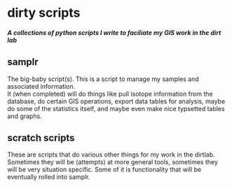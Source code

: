 # dirty scripts
##### A collections of python scripts I write to faciliate my GIS work in the dirt lab

## samplr
The big-baby script(s).  This is a script to manage my samples and associated information.  
It (when completed) will do things like pull isotope information from the database, do certain GIS operations,
export data tables for analysis, maybe do some of the statistics itself, and maybe even make nice typsetted tables 
and graphs.

## scratch scripts
These are scripts that do various other things for my work in the dirtlab.  Sometimes they will be (attempts) at 
more general tools, sometimes they will be very situation specific.  Some of it is functionality that will be
eventually rolled into samplr.
